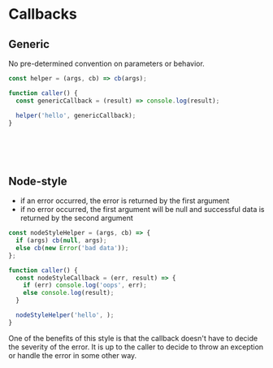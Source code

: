 # Callbacks

## Generic

No pre-determined convention on parameters or behavior.

```javascript
const helper = (args, cb) => cb(args);

function caller() {
  const genericCallback = (result) => console.log(result);

  helper('hello', genericCallback);
}
```

<br/><br/><br/>

## Node-style

- if an error occurred, the error is returned by the first argument
- if no error occurred, the first argument will be null and successful data is returned by the second argument

```javascript
const nodeStyleHelper = (args, cb) => {
  if (args) cb(null, args);  
  else cb(new Error('bad data'));
};

function caller() {
  const nodeStyleCallback = (err, result) => {
    if (err) console.log('oops', err);    
    else console.log(result);
  }

  nodeStyleHelper('hello', );
}
```

One of the benefits of this style is that the callback doesn't have to decide the severity of the error.
It is up to the caller to decide to throw an exception or handle the error in some other way.

<br/><br/><br/>

